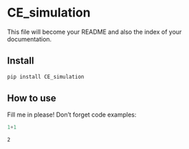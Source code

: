 CE_simulation
================

<!-- WARNING: THIS FILE WAS AUTOGENERATED! DO NOT EDIT! -->

This file will become your README and also the index of your
documentation.

## Install

``` sh
pip install CE_simulation
```

## How to use

Fill me in please! Don’t forget code examples:

``` python
1+1
```

    2
